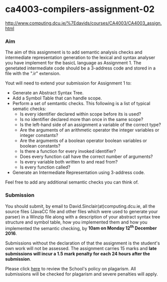# ca4003-compilers-assignment-02
http://www.computing.dcu.ie/%7Edavids/courses/CA4003/CA4003_assign.html

### Aim

The aim of this assignment is to add semantic analysis checks and intermediate representation generation to the lexical and syntax analyser you have implement for the basicL language as Assignment 1\. The genetated intermediate code should be a 3-address code and stored in a file with the ".ir" extension.

Yout will need to extend your submission for Assignment 1 to:

*   Generate an Abstract Syntax Tree.
*   Add a Symbol Table that can handle scope.
*   Perform a set of semtantic checks. This following is a list of typical sematic checks:
    *   Is every identifier declared within scope before its is used?
    *   Is no identifier declared more than once in the same scope?
    *   Is the left-hand side of an assignment a variable of the correct type?
    *   Are the arguments of an arithmetic operator the integer variables or integer constants?
    *   Are the arguments of a boolean operator boolean variables or boolean constants?
    *   Is there a function for every invoked identifier?
    *   Does every function call have the correct number of arguments?
    *   Is every variable both written to and read from?
    *   Is every function called?
*   Generate an Intermediate Representation using 3-address code.

Feel free to add any additional semantic checks you can think of.

### Submission

You should submit, by email to David.Sinclair(at)computing.dcu.ie, all the source files (JavaCC file and other files which were used to generate your parser) in a Winzip file along with a description of your abstract syntax tree structure and symbol table, how you implemented them and how you implemented the semantic checking, by **10am on Monday 12<sup>th</sup> December 2016**.

Submissions without the declaration of that the assignment is the student's own work will not be assessed. The assignment carries 15 marks and **late submissions will incur a 1.5 mark penalty for each 24 hours after the submission**.  

Please click [here](http://www.computing.dcu.ie/policies/plagarism-statement) to review the School's policy on plagarism. All submissions will be checked for plagarism and severe penalties will apply.
